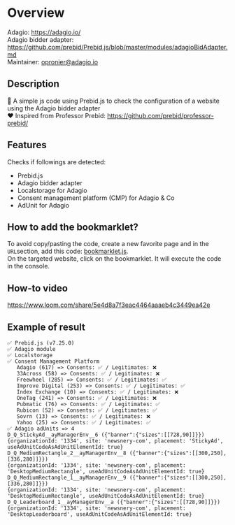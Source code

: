 # Overview
Adagio: https://adagio.io/  
Adagio bidder adapter: https://github.com/prebid/Prebid.js/blob/master/modules/adagioBidAdapter.md   
Maintainer: opronier@adagio.io  

## Description
📝 A simple js code using Prebid.js to check the configuration of a website using the Adagio bidder adapter  
❤️ Inspired from Professor Prebid: https://github.com/prebid/professor-prebid/  

## Features
Checks if followings are detected:  
- Prebid.js
- Adagio bidder adapter
- Localstorage for Adagio
- Consent management platform (CMP) for Adagio & Co
- AdUnit for Adagio

## How to add the bookmarklet?
To avoid copy/pasting the code, create a new favorite page and in the `URL`section, add this code: [bookmarklet.js](https://github.com/opradg/adagio-checker/blob/main/bookmarklet.js).  
On the targeted website, click on the bookmarklet. It will execute the code in the console.   

## How-to video
https://www.loom.com/share/5e4d8a7f3eac4464aaaeb4c3449ea42e

## Example of result
```
✅ Prebid.js (v7.25.0)
✅ Adagio module
✅ Localstorage
✅ Consent Management Platform
   Adagio (617) => Consents: ✅ / Legitimates: ❌
   33Across (58) => Consents: ✅ / Legitimates: ❌
   Freewheel (285) => Consents: ✅ / Legitimates: ✅
   Improve Digital (253) => Consents: ✅ / Legitimates: ✅
   Index Exchange (10) => Consents: ✅ / Legitimates: ❌
   OneTag (241) => Consents: ✅ / Legitimates: ❌
   Pubmatic (76) => Consents: ✅ / Legitimates: ✅
   Rubicon (52) => Consents: ✅ / Legitimates: ✅
   Sovrn (13) => Consents: ✅ / Legitimates: ❌
   Yahoo (25) => Consents: ✅ / Legitimates: ✅
✅ Adagio adUnits => 4
D_Q_StickyAd__ayManagerEnv__6 ({"banner":{"sizes":[[728,90]]}})
{organizationId: '1334', site: 'newsnery-com', placement: 'StickyAd', useAdUnitCodeAsAdUnitElementId: true}
D_Q_MediumRectangle_2__ayManagerEnv__8 ({"banner":{"sizes":[[300,250],[336,280]]}})
{organizationId: '1334', site: 'newsnery-com', placement: 'DesktopMediumRectangle', useAdUnitCodeAsAdUnitElementId: true}
D_Q_MediumRectangle_1__ayManagerEnv__9 ({"banner":{"sizes":[[300,250],[336,280]]}})
{organizationId: '1334', site: 'newsnery-com', placement: 'DesktopMediumRectangle', useAdUnitCodeAsAdUnitElementId: true}
D_Q_Leaderboard_1__ayManagerEnv__a ({"banner":{"sizes":[[728,90]]}})
{organizationId: '1334', site: 'newsnery-com', placement: 'DesktopLeaderboard', useAdUnitCodeAsAdUnitElementId: true}
```
